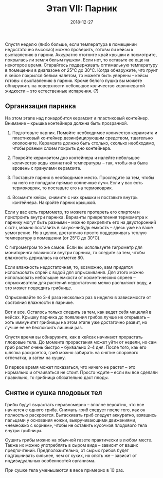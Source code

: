 ﻿---
layout: default
title:  "Этап VII: Парник"
date:   2018-12-27
categories: guide

---

Спустя неделю (либо больше, если температура в помещении недостаточно высокая) можно проверить, готовы ли кейсы к выставлению в парник.
Аккуратно отогните край крышки и посмотрите, покрылась ли земля белым пушком. Если нет, то оставьте ее еще на некоторое время. Старайтесь поддерживать оптимальную температуру в помещении в диапазоне от 25°C до 30°C.
Когда обнаружите, что грунт в кейсе покрылся белым налетом, то можете быть уверены – кейсы готовы к выставлению в парник.
Кроме белого пушка вы можете обнаружить на поверхности небольшое количество коричневатой жидкости – это естественные испарения. (?)

## Организация парника

На этом этапе над понадобится керамзит и пластиковый контейнер. Внимание – крышка контейнера должна быть прозрачной.

1. Подготовьте парник. Помойте необходимое количество керамзита и пластиковый контейнер дезинфицирующим средством, тщательно ополосните.  Керамзита должно быть столько, сколько необходимо, чтобы ровным слоем покрыть дно контейнера.

2. Покройте керамзитом дно контейнера и налейте небольшое количество воды комнатной температуры – так, чтобы она была вровень с гранулами керамзита.

3. Поставьте парник в необходимое место. Проследите за тем, чтобы на него не попадали прямые солнечные лучи. Если у вас есть термоковрик, то поставьте его на термоковрик.

4. Возьмите кейсы, снимите с них крышки и поставьте внутрь контейнера. Накройте парник крышкой.

Если у вас есть термометр, то можете протереть его спиртом и пристроить внутри парника. Варианты прикрепления термометра к парнику могут быть разными – можно прикрепить его на двусторонний скотч, можно поставить в какую-нибудь емкость – здесь уже на ваше усмотрение. Но в целом, достаточно просто поддерживать теплую температуру в помещении (от 25°C до 30°C).

С гигрометром то же самое. Если вы используете гигрометр для мониторинга влажности внутри парника, то следите за тем, чтобы влажность держалась на отметке 80.

Если влажность недостаточная, то, возможно, вам придется использовать спрей с водой для опрыскивания. Для этого можно использовать небольшие емкости от косметических спреев – опрыскиватели для растений недостаточно мелко распыляют воду, и это может повредить грибнице.

Опрыскивайте по 3-4 раза несколько раз в неделю в зависимости от состояния влажности в парнике.

Вот и все. Осталось только следить за тем, как ведет себя мицелий в кейсах. Крышку парника до появления грибов лучше не открывать – хоть иммунитет грибницы на этом этапе уже достаточно развит, но лучше ее не беспокоить лишний раз.

Спустя время вы обнаружите, как в кейсах начинают прорастать плодовые тела. До момента прорастания может уйти от недели, но сам гриб растет очень быстро – буквально 2-4 дня. После того, как его шляпка раскроется, гриб можно забирать на снятие спорового отпечатка, а затем на сушку.

В первое время может показаться, что ничего не растет – это нормально и отчаиваться не стоит. Просто ждите – если вы все сделали правильно, то грибница обязательно даст плоды.

## Снятие и сушка плодовых тел

Грибы будут вырастать неравномерно – вполне вероятно, что все начнется с одного гриба. Снимать гриб следует после того, как он полностью раскроется.
Вытаскивать гриб следует аккуратно, взявшись пальцами у основания ножки, выкручивающими движениями, «немножко с корнем», чтобы не оставить кусочков плодового тела внутри грибницы.

Сушить грибы можно на обычной газете практически в любом месте. Также их можно употреблять в сыром виде – зависит от ваших предпочтений. Предположительно, от сырых грибов будет подташнивать сильнее, чем от сухих, но опять же – зависит от индивидуальных особенностей организма.

При сушке тела уменьшаются в весе примерно в 10 раз.
